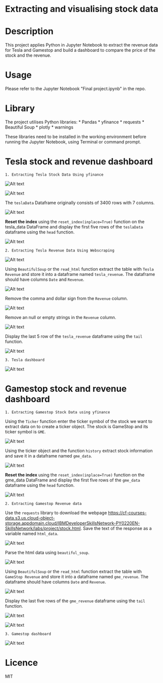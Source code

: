 # Extracting and visualising stock data

# Description
This project applies Python in Jupyter Notebook to extract the revenue data for Tesla and Gamestop and build a dashboard to compare the price of the stock and the revenue.

# Usage

Please refer to the Jupyter Notebook "Final project.ipynb" in the repo.

# Library

The project utilises Python libraries:
    * Pandas
    * yfinance
    * requests
    * Beautiful Soup
    * plotly
    * warnings

These libraries need to be installed in the working environment before running the Jupyter Notebook, using Terminal or command prompt.

# Tesla stock and revenue dashboard

    1. Extracting Tesla Stock Data Using yfinance

![Alt text](./assets/screenshots/image1.png)

![Alt text](./assets/screenshots/image2.png)

The `teslaData` Dataframe originally consists of 3400 rows with 7 columns.

![Alt text](./assets/screenshots/image3.png)

**Reset the index** using the `reset_index(inplace=True)` function on the tesla_data DataFrame and display the first five rows of the `teslaData` dataframe using the `head` function.

![Alt text](./assets/screenshots/image4.png)

    2. Extracting Tesla Revenue Data Using Webscraping

![Alt text](./assets/screenshots/image5.png)

Using `BeautifulSoup` or the `read_html` function extract the table with `Tesla Revenue` and store it into a dataframe named `tesla_revenue`. The dataframe should have columns `Date` and `Revenue`.

![Alt text](./assets/screenshots/image6.png)

Remove the comma and dollar sign from the `Revenue` column. 

![Alt text](./assets/screenshots/image7.png)

Remove an null or empty strings in the `Revenue` column.

![Alt text](./assets/screenshots/image8.png)

Display the last 5 row of the `tesla_revenue` dataframe using the `tail` function.

![Alt text](./assets/screenshots/image9.png)

    3. Tesla dashboard

![Alt text](./assets/screenshots/image10.png)

# Gamestop stock and revenue dashboard

    1. Extracting Gamestop Stock Data using yfinance

Using the `Ticker` function enter the ticker symbol of the stock we want to extract data on to create a ticker object. The stock is GameStop and its ticker symbol is `GME`.

![Alt text](./assets/screenshots/image11.png)

Using the ticker object and the function `history` extract stock information and save it in a dataframe named `gme_data`.

![Alt text](./assets/screenshots/image12.png)

**Reset the index** using the `reset_index(inplace=True)` function on the gme_data DataFrame and display the first five rows of the `gme_data` dataframe using the `head` function.

![Alt text](./assets/screenshots/image13.png)

    2. Extracting Gamestop Revenue data

Use the `requests` library to download the webpage https://cf-courses-data.s3.us.cloud-object-storage.appdomain.cloud/IBMDeveloperSkillsNetwork-PY0220EN-SkillsNetwork/labs/project/stock.html. Save the text of the response as a variable named `html_data`.

![Alt text](./assets/screenshots/image18.png)

Parse the html data using `beautiful_soup`.

![Alt text](./assets/screenshots/image14.png)

Using `BeautifulSoup` or the `read_html` function extract the table with `GameStop Revenue` and store it into a dataframe named `gme_revenue`. The dataframe should have columns `Date` and `Revenue`.

![Alt text](./assets/screenshots/image15.png)

Display the last five rows of the `gme_revenue` dataframe using the `tail` function.

![Alt text](./assets/screenshots/image16.png)

![Alt text](./assets/screenshots/image17.png)

    3. Gamestop dashboard

![Alt text](./assets/screenshots/image19.png)

# Licence

MIT